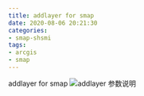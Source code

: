 ```yaml
---
title: addlayer for smap
date: 2020-08-06 20:21:30
categories:
- smap-shsmi
tags:
- arcgis
- smap
---
```


addlayer  for smap
![addlayer 参数说明](https://gitee.com/thiswildidea/images/raw/master/smiapi/layeroption.jpg)
